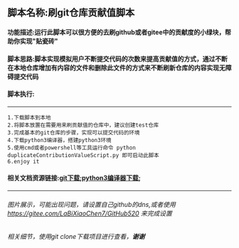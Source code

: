 
## 脚本名称:刷git仓库贡献值脚本
#### 功能描述:运行此脚本可以很方便的去刷github或者gitee中的贡献度的小绿块，帮助你实现"贴瓷砖"
#### 脚本思路:脚本实现模拟用户不断提交代码的次数来提高贡献值的方式，通过不断在本地仓库增加有内容的文件和删除此文件的方式来不断刷新仓库的内容实现无障碍提交代码

#### 脚本执行:

<hr>

```
1.下载脚本到本地
2.将脚本放置在需要用来刷贡献值的仓库中，建议创建test仓库
3.完成基本的git仓库的步骤，实现可以提交代码的环境
4.下载python3编译器，搭建python3环境
5.使用cmd或者powershell等工具运行命令 python duplicateContributionValueScript.py 即可启动此脚本
6.enjoy it
```

#### 相关文档资源链接:[git下载](https://git-scm.com/downloads);[python3编译器下载](https://www.python.org/downloads/);

<hr>

###### 图片展示，可能出现问题，请设置自己github的dns,或者使用 https://gitee.com/LaBiXiaoChen7/GitHub520 来完成设置
###### 相关细节，使用git clone下载项目进行查看，**谢谢**

